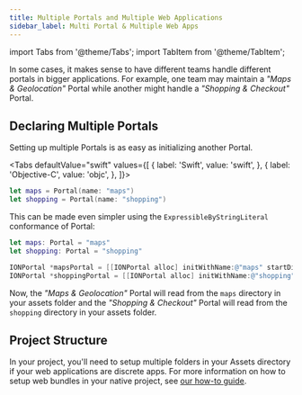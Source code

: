 ```yaml
---
title: Multiple Portals and Multiple Web Applications
sidebar_label: Multi Portal & Multiple Web Apps
---
```


import Tabs from '@theme/Tabs';
import TabItem from '@theme/TabItem';

In some cases, it makes sense to have different teams handle different portals in bigger applications. For example, one team may maintain a _"Maps & Geolocation"_ Portal while another might handle a _"Shopping & Checkout"_ Portal.

## Declaring Multiple Portals

Setting up multiple Portals is as easy as initializing another Portal.

<Tabs
defaultValue="swift"
values={[
{ label: 'Swift', value: 'swift', },
{ label: 'Objective-C', value: 'objc', },
]}>
<TabItem value="swift">

```swift
let maps = Portal(name: "maps")
let shopping = Portal(name: "shopping")
```

This can be made even simpler using the `ExpressibleByStringLiteral` conformance of Portal:

```swift
let maps: Portal = "maps"
let shopping: Portal = "shopping"
```

</TabItem>

<TabItem value="objc">

```objectivec
IONPortal *mapsPortal = [[IONPortal alloc] initWithName:@"maps" startDir:nil initialContext:nil];
IONPortal *shoppingPortal = [[IONPortal alloc] initWithName:@"shopping" startDir:nil initialContext:nil];
```

</TabItem>

</Tabs>

Now, the _"Maps & Geolocation"_ Portal will read from the `maps` directory in your assets folder and the _"Shopping & Checkout"_ Portal will read from the `shopping` directory in your assets folder.

## Project Structure

In your project, you'll need to setup multiple folders in your Assets directory if your web applications are discrete apps. For more information on how to setup web bundles in your native project, see [our how-to guide](./pull-in-web-bundle.md).
